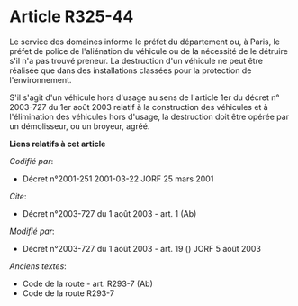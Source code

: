 # Article R325-44

Le service des domaines informe le préfet du département ou, à Paris, le préfet de police de l'aliénation du véhicule ou de
la nécessité de le détruire s'il n'a pas trouvé preneur. La destruction d'un véhicule ne peut être réalisée que dans des
installations classées pour la protection de l'environnement. 

S'il s'agit d'un véhicule hors d'usage au sens de l'article 1er du décret n° 2003-727 du 1er août 2003 relatif à la
construction des véhicules et à l'élimination des véhicules hors d'usage, la destruction doit être opérée par un démolisseur,
ou un broyeur, agréé.

**Liens relatifs à cet article**

_Codifié par_:

  - Décret n°2001-251 2001-03-22 JORF 25 mars 2001

_Cite_:

  - Décret n°2003-727 du 1 août 2003 - art. 1 (Ab)

_Modifié par_:

  - Décret n°2003-727 du 1 août 2003 - art. 19 () JORF 5 août 2003

_Anciens textes_:

  - Code de la route - art. R293-7 (Ab)
  - Code de la route R293-7
